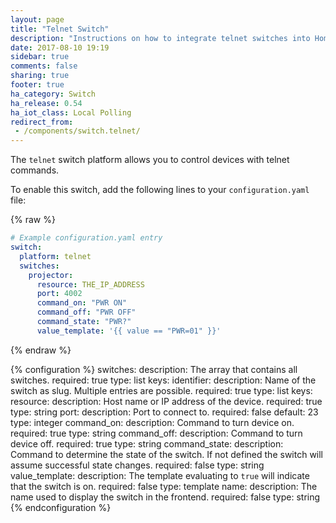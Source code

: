 ```yaml
---
layout: page
title: "Telnet Switch"
description: "Instructions on how to integrate telnet switches into Home Assistant."
date: 2017-08-10 19:19
sidebar: true
comments: false
sharing: true
footer: true
ha_category: Switch
ha_release: 0.54
ha_iot_class: Local Polling
redirect_from:
 - /components/switch.telnet/
---
```


The `telnet` switch platform allows you to control devices with telnet commands.

To enable this switch, add the following lines to your `configuration.yaml` file:

{% raw %}
```yaml
# Example configuration.yaml entry
switch:
  platform: telnet
  switches:
    projector:
      resource: THE_IP_ADDRESS
      port: 4002
      command_on: "PWR ON"
      command_off: "PWR OFF"
      command_state: "PWR?"
      value_template: '{{ value == "PWR=01" }}'
```
{% endraw %}

{% configuration %}
switches:
  description: The array that contains all switches.
  required: true
  type: list
  keys:
    identifier:
      description: Name of the switch as slug. Multiple entries are possible.
      required: true
      type: list
      keys:
        resource:
          description: Host name or IP address of the device.
          required: true
          type: string
        port:
          description: Port to connect to.
          required: false
          default: 23
          type: integer
        command_on:
          description: Command to turn device on.
          required: true
          type: string
        command_off:
          description: Command to turn device off.
          required: true
          type: string
        command_state:
          description: Command to determine the state of the switch. If not defined the switch will assume successful state changes.
          required: false
          type: string
        value_template:
          description: The template evaluating to `true` will indicate that the switch is on.
          required: false
          type: template
        name:
          description: The name used to display the switch in the frontend.
          required: false
          type: string
{% endconfiguration %}

